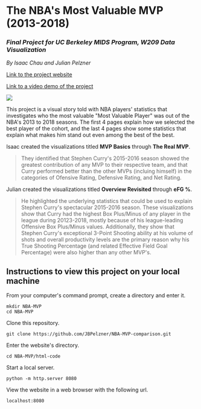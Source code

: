 # The NBA's Most Valuable MVP (2013-2018)
### _Final Project for UC Berkeley MIDS Program, W209 Data Visualization_

_By Isaac Chau and Julian Pelzner_

[Link to the project website](http://people.ischool.berkeley.edu/~jbpelzner/NBA-MVP-comparison/)

[Link to a video demo of the project](https://www.youtube.com/watch?v=drUEo_xmK04&feature=youtu.be)


![](nba_mvp.git)

This project is a visual story told with NBA players' statistics that investigates who the most valuable "Most Valuable Player" was out of the NBA's 2013 to 2018 seasons. The first 4 pages explain how we selected the best player of the cohort, and the last 4 pages show some statistics that explain what makes him stand out even among the best of the best.

Isaac created the visualizations titled **MVP Basics** through **The Real MVP**. 
> They identified that Stephen Curry's 2015-2016 season showed the greatest contribution of any MVP to their respective team, and that Curry performed better than the other MVPs (incluing himself) in the categories of Ofensive Rating, Defensive Rating, and Net Rating.

Julian created the visualizations titled **Overview Revisited** through **eFG %**.
> He highlighted the underlying statistics that could be used to explain Stephen Curry's spectacular 2015-2016 season. These visualizations show that Curry had the highest Box Plus/Minus of any player in the league during 20123-2018, mostly because of his league-leading Offensive Box Plus/Minus values. Additionally, they show that Stephen Curry's exceptional 3-Point Shooting ability at his volume of shots and overall productivity levels are the primary reason why his True Shooting Percentage (and related Effective Field Goal Percentage) were also higher than any other MVP's.


## Instructions to view this project on your local machine
From your computer's command prompt, create a directory and enter it.
```
mkdir NBA-MVP
cd NBA-MVP
```
Clone this repository.
```
git clone https://github.com/JBPelzner/NBA-MVP-comparison.git
```
Enter the website's directory.
```
cd NBA-MVP/html-code
```
Start a local server.
```
python -m http.server 8080
```
View the website in a web browser with the following url.
```
localhost:8080
```
